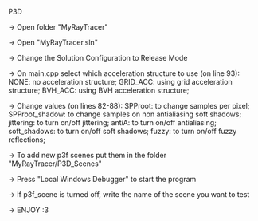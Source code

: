P3D

-> Open folder "MyRayTracer"

-> Open "MyRayTracer.sln"

-> Change the Solution Configuration to Release Mode

-> On main.cpp select which acceleration structure to use (on line 93):
  NONE: no acceleration structure;
  GRID_ACC: using grid acceleration structure;
  BVH_ACC: using BVH acceleration structure;

-> Change values (on lines 82-88):
  SPProot: to change samples per pixel;
  SPProot_shadow: to change samples on non antialiasing soft shadows;
  jittering: to turn on/off jittering;
  antiA: to turn on/off antialiasing;
  soft_shadows: to turn on/off soft shadows;
  fuzzy: to turn on/off fuzzy reflections;

-> To add new p3f scenes put them in the folder "MyRayTracer/P3D_Scenes"

-> Press "Local Windows Debugger" to start the program

-> If p3f_scene is turned off, write the name of the scene you want to test

-> ENJOY :3
